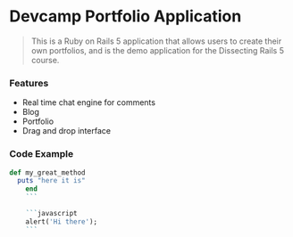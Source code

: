 # Devcamp Portfolio Application

> This is a Ruby on Rails 5 application that allows users to create their own
> portfolios, and is the demo application for the Dissecting Rails 5 course.

### Features

- Real time chat engine for comments
- Blog
- Portfolio
- Drag and drop interface


### Code Example

```ruby
def my_great_method
  puts "here it is"
	end
	```

	```javascript
	alert('Hi there');
	```
